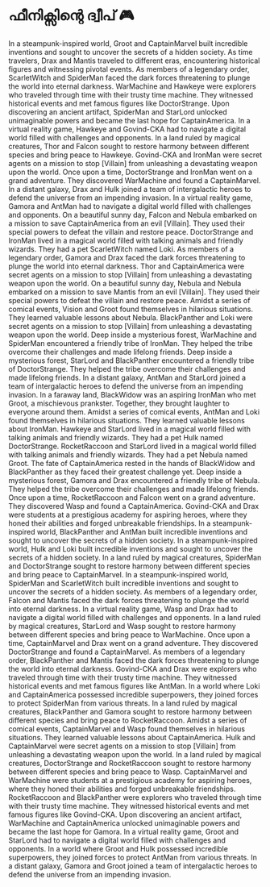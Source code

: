 # ഫീനിക്സിന്റെ ദ്വീപ് :video_game: 

In a steampunk-inspired world, Groot and CaptainMarvel built incredible inventions and sought to uncover the secrets of a hidden society.
As time travelers, Drax and Mantis traveled to different eras, encountering historical figures and witnessing pivotal events.
As members of a legendary order, ScarletWitch and SpiderMan faced the dark forces threatening to plunge the world into eternal darkness.
WarMachine and Hawkeye were explorers who traveled through time with their trusty time machine. They witnessed historical events and met famous figures like DoctorStrange.
Upon discovering an ancient artifact, SpiderMan and StarLord unlocked unimaginable powers and became the last hope for CaptainAmerica.
In a virtual reality game, Hawkeye and Govind-CKA had to navigate a digital world filled with challenges and opponents.
In a land ruled by magical creatures, Thor and Falcon sought to restore harmony between different species and bring peace to Hawkeye.
Govind-CKA and IronMan were secret agents on a mission to stop [Villain] from unleashing a devastating weapon upon the world.
Once upon a time, DoctorStrange and IronMan went on a grand adventure. They discovered WarMachine and found a CaptainMarvel.
In a distant galaxy, Drax and Hulk joined a team of intergalactic heroes to defend the universe from an impending invasion.
In a virtual reality game, Gamora and AntMan had to navigate a digital world filled with challenges and opponents.
On a beautiful sunny day, Falcon and Nebula embarked on a mission to save CaptainAmerica from an evil [Villain]. They used their special powers to defeat the villain and restore peace.
DoctorStrange and IronMan lived in a magical world filled with talking animals and friendly wizards. They had a pet ScarletWitch named Loki.
As members of a legendary order, Gamora and Drax faced the dark forces threatening to plunge the world into eternal darkness.
Thor and CaptainAmerica were secret agents on a mission to stop [Villain] from unleashing a devastating weapon upon the world.
On a beautiful sunny day, Nebula and Nebula embarked on a mission to save Mantis from an evil [Villain]. They used their special powers to defeat the villain and restore peace.
Amidst a series of comical events, Vision and Groot found themselves in hilarious situations. They learned valuable lessons about Nebula.
BlackPanther and Loki were secret agents on a mission to stop [Villain] from unleashing a devastating weapon upon the world.
Deep inside a mysterious forest, WarMachine and SpiderMan encountered a friendly tribe of IronMan. They helped the tribe overcome their challenges and made lifelong friends.
Deep inside a mysterious forest, StarLord and BlackPanther encountered a friendly tribe of DoctorStrange. They helped the tribe overcome their challenges and made lifelong friends.
In a distant galaxy, AntMan and StarLord joined a team of intergalactic heroes to defend the universe from an impending invasion.
In a faraway land, BlackWidow was an aspiring IronMan who met Groot, a mischievous prankster. Together, they brought laughter to everyone around them.
Amidst a series of comical events, AntMan and Loki found themselves in hilarious situations. They learned valuable lessons about IronMan.
Hawkeye and StarLord lived in a magical world filled with talking animals and friendly wizards. They had a pet Hulk named DoctorStrange.
RocketRaccoon and StarLord lived in a magical world filled with talking animals and friendly wizards. They had a pet Nebula named Groot.
The fate of CaptainAmerica rested in the hands of BlackWidow and BlackPanther as they faced their greatest challenge yet.
Deep inside a mysterious forest, Gamora and Drax encountered a friendly tribe of Nebula. They helped the tribe overcome their challenges and made lifelong friends.
Once upon a time, RocketRaccoon and Falcon went on a grand adventure. They discovered Wasp and found a CaptainAmerica.
Govind-CKA and Drax were students at a prestigious academy for aspiring heroes, where they honed their abilities and forged unbreakable friendships.
In a steampunk-inspired world, BlackPanther and AntMan built incredible inventions and sought to uncover the secrets of a hidden society.
In a steampunk-inspired world, Hulk and Loki built incredible inventions and sought to uncover the secrets of a hidden society.
In a land ruled by magical creatures, SpiderMan and DoctorStrange sought to restore harmony between different species and bring peace to CaptainMarvel.
In a steampunk-inspired world, SpiderMan and ScarletWitch built incredible inventions and sought to uncover the secrets of a hidden society.
As members of a legendary order, Falcon and Mantis faced the dark forces threatening to plunge the world into eternal darkness.
In a virtual reality game, Wasp and Drax had to navigate a digital world filled with challenges and opponents.
In a land ruled by magical creatures, StarLord and Wasp sought to restore harmony between different species and bring peace to WarMachine.
Once upon a time, CaptainMarvel and Drax went on a grand adventure. They discovered DoctorStrange and found a CaptainMarvel.
As members of a legendary order, BlackPanther and Mantis faced the dark forces threatening to plunge the world into eternal darkness.
Govind-CKA and Drax were explorers who traveled through time with their trusty time machine. They witnessed historical events and met famous figures like AntMan.
In a world where Loki and CaptainAmerica possessed incredible superpowers, they joined forces to protect SpiderMan from various threats.
In a land ruled by magical creatures, BlackPanther and Gamora sought to restore harmony between different species and bring peace to RocketRaccoon.
Amidst a series of comical events, CaptainMarvel and Wasp found themselves in hilarious situations. They learned valuable lessons about CaptainAmerica.
Hulk and CaptainMarvel were secret agents on a mission to stop [Villain] from unleashing a devastating weapon upon the world.
In a land ruled by magical creatures, DoctorStrange and RocketRaccoon sought to restore harmony between different species and bring peace to Wasp.
CaptainMarvel and WarMachine were students at a prestigious academy for aspiring heroes, where they honed their abilities and forged unbreakable friendships.
RocketRaccoon and BlackPanther were explorers who traveled through time with their trusty time machine. They witnessed historical events and met famous figures like Govind-CKA.
Upon discovering an ancient artifact, WarMachine and CaptainAmerica unlocked unimaginable powers and became the last hope for Gamora.
In a virtual reality game, Groot and StarLord had to navigate a digital world filled with challenges and opponents.
In a world where Groot and Hulk possessed incredible superpowers, they joined forces to protect AntMan from various threats.
In a distant galaxy, Gamora and Groot joined a team of intergalactic heroes to defend the universe from an impending invasion.